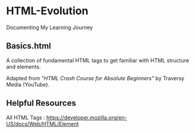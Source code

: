 # HTML-Evolution
Documenting My Learning Journey  

## Basics.html  
A collection of fundamental HTML tags to get familiar with HTML structure and elements.  

Adapted from *"HTML Crash Course for Absolute Beginners"* by Traversy Media (YouTube).  

## Helpful Resources
All HTML Tags : https://developer.mozilla.org/en-US/docs/Web/HTML/Element 
